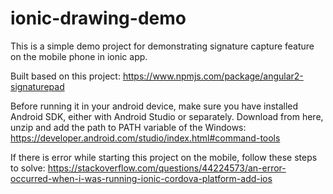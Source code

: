 # ionic-drawing-demo
This is a simple demo project for demonstrating signature capture feature on the mobile phone in ionic app.

Built based on this project:
https://www.npmjs.com/package/angular2-signaturepad

Before running it in your android device, make sure you have installed Android SDK, either with Android Studio or separately.
Download from here, unzip and add the path to PATH variable of the Windows:
https://developer.android.com/studio/index.html#command-tools

If there is error while starting this project on the mobile, follow these steps to solve:
https://stackoverflow.com/questions/44224573/an-error-occurred-when-i-was-running-ionic-cordova-platform-add-ios
